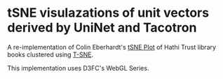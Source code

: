 # tSNE visulazations of unit vectors derived by UniNet and Tacotron

A re-implementation of Colin Eberhardt's [tSNE Plot](https://github.com/ColinEberhardt/d3fc-webgl-hathi-explorer) of Hathi Trust library books clustered using [T-SNE](https://en.wikipedia.org/wiki/T-distributed_stochastic_neighbor_embedding).

This implementation uses D3FC's WebGL Series.
